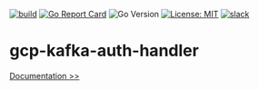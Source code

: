 [![build](https://github.com/martoc/gcp-kafka-auth-handler/actions/workflows/main.yml/badge.svg)](https://github.com/martoc/gcp-kafka-auth-handler/actions/workflows/main.yml)
[![Go Report Card](https://goreportcard.com/badge/github.com/martoc/gcp-kafka-auth-handler)](https://goreportcard.com/report/github.com/martoc/gcp-kafka-auth-handler)
![Go Version](https://img.shields.io/github/go-mod/go-version/martoc/gcp-kafka-auth-handler/main)
[![License: MIT](https://img.shields.io/badge/License-MIT-yellow.svg)](https://opensource.org/licenses/MIT)
[![slack](https://img.shields.io/badge/slack-general-brightgreen.svg?logo=slack)](https://app.slack.com/messages/T8L8AAD3M/C8LBHLSVA)

# gcp-kafka-auth-handler

[Documentation >>](./docs/index.md)
